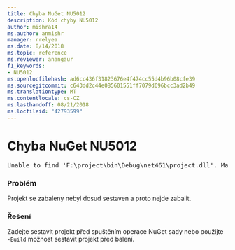 ```yaml
---
title: Chyba NuGet NU5012
description: Kód chyby NU5012
author: mishra14
ms.author: anmishr
manager: rrelyea
ms.date: 8/14/2018
ms.topic: reference
ms.reviewer: anangaur
f1_keywords:
- NU5012
ms.openlocfilehash: ad6cc436f31823676e4f474cc55d4b96b08cfe39
ms.sourcegitcommit: c643dd2c44e085601551ff7079d696bcc3ad2b49
ms.translationtype: MT
ms.contentlocale: cs-CZ
ms.lasthandoff: 08/21/2018
ms.locfileid: "42793599"
---
```

# <a name="nuget-error-nu5012"></a>Chyba NuGet NU5012
<pre>Unable to find 'F:\project\bin\Debug\net461\project.dll'. Make sure the project has been built.</pre>

### <a name="issue"></a>Problém

Projekt se zabaleny nebyl dosud sestaven a proto nejde zabalit.


### <a name="solution"></a>Řešení

Zadejte sestavit projekt před spuštěním operace NuGet sady nebo použijte `-Build` možnost sestavit projekt před balení.

